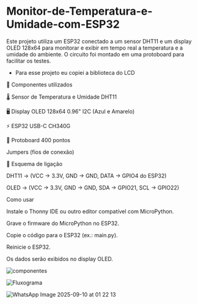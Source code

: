 # Monitor-de-Temperatura-e-Umidade-com-ESP32
Este projeto utiliza um ESP32 conectado a um sensor DHT11 e um display OLED 128x64 para monitorar e exibir em tempo real a temperatura e a umidade do ambiente.
O circuito foi montado em uma protoboard para facilitar os testes.

* Para esse  projeto eu copiei a biblioteca do LCD 

🧩 Componentes utilizados

🌡️ Sensor de Temperatura e Umidade DHT11

🖥️ Display OLED 128x64 0.96" I2C (Azul e Amarelo)

⚡ ESP32 USB-C CH340G

🔌 Protoboard 400 pontos

Jumpers (fios de conexão)

🔌 Esquema de ligação

DHT11 → (VCC → 3.3V, GND → GND, DATA → GPIO4 do ESP32)

OLED → (VCC → 3.3V, GND → GND, SDA → GPIO21, SCL → GPIO22)

Como usar

Instale o Thonny IDE ou outro editor compatível com MicroPython.

Grave o firmware do MicroPython no ESP32.

Copie o código para o ESP32 (ex.: main.py).

Reinicie o ESP32.

Os dados serão exibidos no display OLED.


![componentes](https://github.com/user-attachments/assets/bd452411-bcce-4025-8fa5-492aef72d716)

![Fluxograma](https://github.com/user-attachments/assets/fc3d4abe-9537-4ebb-af18-af7a09c74f3b)

![WhatsApp Image 2025-09-10 at 01 22 13](https://github.com/user-attachments/assets/66c02c17-1ac6-4ca6-83fa-f2c6209a120f)



